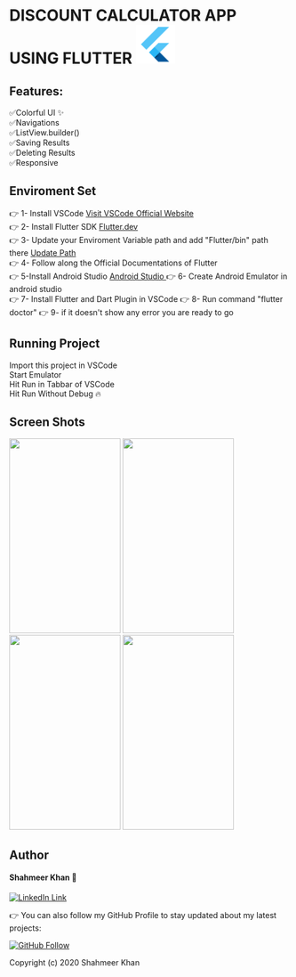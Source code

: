 # DISCOUNT CALCULATOR APP USING FLUTTER  <img src="https://raw.githubusercontent.com/github/explore/80688e429a7d4ef2fca1e82350fe8e3517d3494d/topics/flutter/flutter.png" height ='70' width='70' />   

## Features:  
:white_check_mark:Colorful UI :sparkles:   
:white_check_mark:Navigations  
:white_check_mark:ListView.builder()  
:white_check_mark:Saving Results  
:white_check_mark:Deleting Results  
:white_check_mark:Responsive

## Enviroment Set
 :point_right: 1- Install VSCode <a href="https://code.visualstudio.com/">Visit VSCode Official Website</a>  
 :point_right: 2- Install Flutter SDK <a href="https://flutter.dev/docs/get-started/install/"> Flutter.dev </a>  
 :point_right: 3- Update your Enviroment Variable path and add "Flutter/bin" path there <a href="https://flutter.dev/docs/get-started/install/windows" >Update Path </a>  
 :point_right: 4- Follow along the Official Documentations of Flutter   
 :point_right: 5-Install Android Studio <a href="https://developer.android.com/studio?gclid=CjwKCAiAl4WABhAJEiwATUnEF7VfRw5VwhkboH8PgowbyMdi76jS-2mBOPvCY6gaXTsOPERWCesSWhoCroMQAvD_BwE&gclsrc=aw.ds" > Android Studio </a> 
 :point_right: 6- Create Android Emulator in android studio  
 :point_right: 7- Install Flutter and Dart Plugin in VSCode 
 :point_right: 8- Run command "flutter doctor" 
 :point_right: 9- if it doesn't show any error you are ready to go 
 
 ## Running Project  
  Import this project in VSCode  
  Start Emulator  
  Hit Run in Tabbar of VSCode    
  Hit Run Without Debug :fire:    
  
  ## Screen Shots 
  
 <img src="https://user-images.githubusercontent.com/40295656/104799218-25ecac80-57ef-11eb-8859-bbb9477e949a.png" height = '350' width='200'/>  
 <img src="https://user-images.githubusercontent.com/40295656/104799220-27b67000-57ef-11eb-90b7-8038069b5007.png" height = '350' width='200'/> 
 <img src="https://user-images.githubusercontent.com/40295656/104799221-284f0680-57ef-11eb-958d-a9d0acb97c17.png" height = '350' width='200'/>
  <img src="https://user-images.githubusercontent.com/40295656/104799222-29803380-57ef-11eb-8214-879caedcec58.png" height = '350' width='200'/>
  
  
  
  
  ## Author

#### Shahmeer Khan 🧑
[![LinkedIn Link](https://img.shields.io/badge/Connect-Shahmeer-blue.svg?logo=linkedin&longCache=true&style=social&label=Connect
)](https://www.linkedin.com/in/meer-khan)

👉 You can also follow my GitHub Profile to stay updated about my latest projects:

[![GitHub Follow](https://img.shields.io/badge/Connect-Shahmeer-blue.svg?logo=Github&longCache=true&style=social&label=Follow)](https://github.com/meer-khan)

Copyright (c) 2020 Shahmeer Khan
  
    

